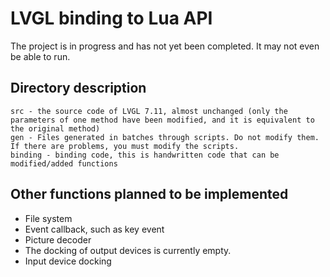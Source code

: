 
# LVGL binding to Lua API

The project is in progress and has not yet been completed. It may not even be able to run.

## Directory description

```
src - the source code of LVGL 7.11, almost unchanged (only the parameters of one method have been modified, and it is equivalent to the original method)
gen - Files generated in batches through scripts. Do not modify them. If there are problems, you must modify the scripts.
binding - binding code, this is handwritten code that can be modified/added functions
```

## Other functions planned to be implemented

* File system
* Event callback, such as key event
* Picture decoder
* The docking of output devices is currently empty.
* Input device docking
